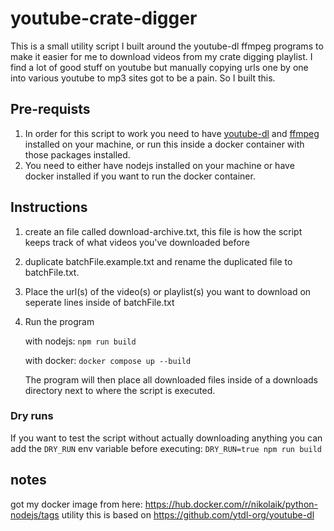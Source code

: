 # youtube-crate-digger

This is a small utility script I built around the youtube-dl ffmpeg programs to make it easier for me to download videos from my crate digging playlist. I find a lot of good stuff on youtube but manually copying urls one by one into various youtube to mp3 sites got to be a pain. So I built this.

## Pre-requists

1. In order for this script to work you need to have [youtube-dl](https://github.com/ytdl-org/youtube-dl) and [ffmpeg](https://www.ffmpeg.org/) installed on your machine, or run this inside a docker container with those packages installed.
2. You need to either have nodejs installed on your machine or have docker installed if you want to run the docker container.

## Instructions

1. create an file called download-archive.txt, this file is how the script keeps track of what videos you've downloaded before
2. duplicate batchFile.example.txt and rename the duplicated file to batchFile.txt.
3. Place the url(s) of the video(s) or playlist(s) you want to download on seperate lines inside of batchFile.txt
4. Run the program

   with nodejs: `npm run build`

   with docker: `docker compose up --build`

   The program will then place all downloaded files inside of a downloads directory next to where the script is executed.

### Dry runs

If you want to test the script without actually downloading anything you can add the `DRY_RUN` env variable before executing: `DRY_RUN=true npm run build`

## notes

got my docker image from here: <https://hub.docker.com/r/nikolaik/python-nodejs/tags>
utility this is based on <https://github.com/ytdl-org/youtube-dl>
